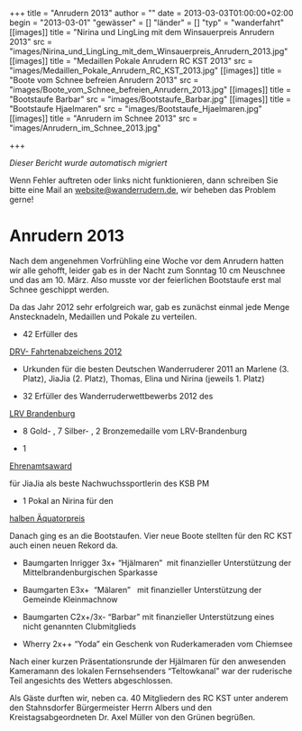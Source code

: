 +++
title = "Anrudern 2013"
author = ""
date = 2013-03-03T01:00:00+02:00
begin = "2013-03-01"
"gewässer" = []
"länder" = []
"typ" = "wanderfahrt"
[[images]]
title = "Nirina und LingLing mit dem Winsauerpreis Anrudern 2013"
src = "images/Nirina_und_LingLing_mit_dem_Winsauerpreis_Anrudern_2013.jpg"
[[images]]
title = "Medaillen Pokale Anrudern RC KST 2013"
src = "images/Medaillen_Pokale_Anrudern_RC_KST_2013.jpg"
[[images]]
title = "Boote vom Schnee befreien Anrudern 2013"
src = "images/Boote_vom_Schnee_befreien_Anrudern_2013.jpg"
[[images]]
title = "Bootstaufe Barbar"
src = "images/Bootstaufe_Barbar.jpg"
[[images]]
title = "Bootstaufe Hjaelmaren"
src = "images/Bootstaufe_Hjaelmaren.jpg"
[[images]]
title = "Anrudern im Schnee 2013"
src = "images/Anrudern_im_Schnee_2013.jpg"

+++


*Dieser Bericht wurde automatisch migriert*

Wenn Fehler auftreten oder links nicht funktionieren, dann schreiben Sie bitte eine Mail an website@wanderrudern.de, wir beheben das Problem gerne!



# Anrudern 2013


Nach dem angenehmen Vorfrühling eine Woche vor dem Anrudern hatten wir alle gehofft, leider gab es in der Nacht zum Sonntag 10 cm Neuschnee und das am 10. März. Also musste vor der feierlichen Bootstaufe erst mal Schnee geschippt werden.

Da das Jahr 2012 sehr erfolgreich war, gab es zunächst einmal jede Menge Anstecknadeln, Medaillen und Pokale zu verteilen.

- 42 Erfüller des

[DRV- Fahrtenabzeichens 2012](/berichte/2013/deutscher_wettbewerb_2012)

- Urkunden für die besten Deutschen Wanderruderer 2011 an Marlene (3. Platz), JiaJia (2. Platz), Thomas, Elina und Nirina (jeweils 1. Platz)

- 32 Erfüller des Wanderruderwettbewerbs 2012 des

[LRV Brandenburg](/berichte/2013/brandenburg_2012)

- 8 Gold- , 7 Silber- , 2 Bronzemedaille vom LRV-Brandenburg

- 1

[Ehrenamtsaward](/berichte/2013/ehrenamtsaward_2012)

für JiaJia als beste Nachwuchssportlerin des KSB PM

- 1 Pokal an Nirina für den

[halben Äquatorpreis](/berichte/2013/nirina_halber_aequatorpreis_20)

Danach ging es an die Bootstaufen. Vier neue Boote stellten für den RC KST auch einen neuen Rekord da.

- Baumgarten Inrigger 3x+ “Hjälmaren”  mit finanzieller Unterstützung der Mittelbrandenburgischen Sparkasse

- Baumgarten E3x+  “Mälaren”   mit finanzieller Unterstützung der Gemeinde Kleinmachnow

- Baumgarten C2x+/3x- “Barbar” mit finanzieller Unterstützung eines nicht genannten Clubmitglieds

- Wherry 2x++ “Yoda” ein Geschenk von Ruderkameraden vom Chiemsee

Nach einer kurzen Präsentationsrunde der Hjälmaren für den anwesenden Kameramann des lokalen Fernsehsenders “Teltowkanal” war der ruderische Teil angesichts des Wetters abgeschlossen.

Als Gäste durften wir, neben ca. 40 Mitgliedern des RC KST unter anderem den Stahnsdorfer Bürgermeister Herrn Albers und den Kreistagsabgeordneten Dr. Axel Müller von den Grünen begrüßen.